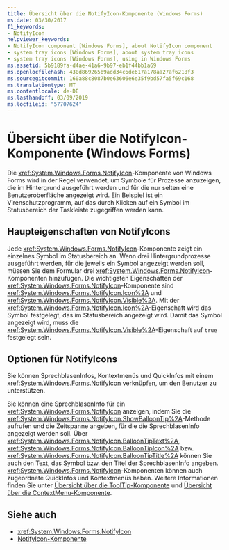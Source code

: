 ```yaml
---
title: Übersicht über die NotifyIcon-Komponente (Windows Forms)
ms.date: 03/30/2017
f1_keywords:
- NotifyIcon
helpviewer_keywords:
- NotifyIcon component [Windows Forms], about NotifyIcon component
- system tray icons [Windows Forms], about system tray icons
- system tray icons [Windows Forms], using in Windows Forms
ms.assetid: 5b9189fa-d4ae-41a6-9b97-eb1f44bb1a69
ms.openlocfilehash: 430d869265b9add34c6de617a178aa27af6218f3
ms.sourcegitcommit: 160a88c8087b0e63606e6e35f9bd57fa5f69c168
ms.translationtype: MT
ms.contentlocale: de-DE
ms.lasthandoff: 03/09/2019
ms.locfileid: "57707624"
---
```

# <a name="notifyicon-component-overview-windows-forms"></a>Übersicht über die NotifyIcon-Komponente (Windows Forms)

Die <xref:System.Windows.Forms.NotifyIcon>-Komponente von Windows Forms wird in der Regel verwendet, um Symbole für Prozesse anzuzeigen, die im Hintergrund ausgeführt werden und für die nur selten eine Benutzeroberfläche angezeigt wird. Ein Beispiel ist ein Virenschutzprogramm, auf das durch Klicken auf ein Symbol im Statusbereich der Taskleiste zugegriffen werden kann.

## <a name="key-properties-of-notifyicons"></a>Haupteigenschaften von NotifyIcons

Jede <xref:System.Windows.Forms.NotifyIcon>-Komponente zeigt ein einzelnes Symbol im Statusbereich an. Wenn drei Hintergrundprozesse ausgeführt werden, für die jeweils ein Symbol angezeigt werden soll, müssen Sie dem Formular drei <xref:System.Windows.Forms.NotifyIcon>-Komponenten hinzufügen. Die wichtigsten Eigenschaften der <xref:System.Windows.Forms.NotifyIcon>-Komponente sind <xref:System.Windows.Forms.NotifyIcon.Icon%2A> und <xref:System.Windows.Forms.NotifyIcon.Visible%2A>. Mit der <xref:System.Windows.Forms.NotifyIcon.Icon%2A>-Eigenschaft wird das Symbol festgelegt, das im Statusbereich angezeigt wird. Damit das Symbol angezeigt wird, muss die <xref:System.Windows.Forms.NotifyIcon.Visible%2A>-Eigenschaft auf `true` festgelegt sein.

## <a name="notifyicons-options"></a>Optionen für NotifyIcons

Sie können SprechblasenInfos, Kontextmenüs und QuickInfos mit einem <xref:System.Windows.Forms.NotifyIcon> verknüpfen, um den Benutzer zu unterstützen.

Sie können eine SprechblasenInfo für ein <xref:System.Windows.Forms.NotifyIcon> anzeigen, indem Sie die <xref:System.Windows.Forms.NotifyIcon.ShowBalloonTip%2A>-Methode aufrufen und die Zeitspanne angeben, für die die SprechblasenInfo angezeigt werden soll. Über <xref:System.Windows.Forms.NotifyIcon.BalloonTipText%2A>, <xref:System.Windows.Forms.NotifyIcon.BalloonTipIcon%2A> bzw. <xref:System.Windows.Forms.NotifyIcon.BalloonTipTitle%2A> können Sie auch den Text, das Symbol bzw. den Titel der SprechblasenInfo angeben. <xref:System.Windows.Forms.NotifyIcon>-Komponenten können auch zugeordnete QuickInfos und Kontextmenüs haben. Weitere Informationen finden Sie unter [Übersicht über die ToolTip-Komponente](tooltip-component-overview-windows-forms.md) und [Übersicht über die ContextMenu-Komponente](contextmenu-component-overview-windows-forms.md).

## <a name="see-also"></a>Siehe auch

- <xref:System.Windows.Forms.NotifyIcon>
- [NotifyIcon-Komponente](notifyicon-component-windows-forms.md)